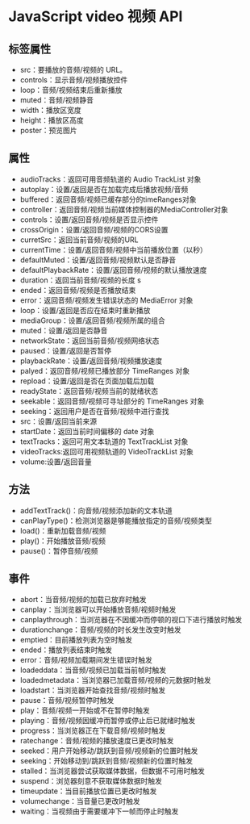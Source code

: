 # JavaScript video 视频 API

## 标签属性

- src：要播放的音频/视频的 URL。
- controls：显示音频/视频播放控件
- loop：音频/视频结束后重新播放 
- muted：音频/视频静音
- width：播放区宽度
- height：播放区高度
- poster：预览图片

## 属性

- audioTracks：返回可用音频轨道的 Audio TrackList 对象
- autoplay：设置/返回是否在加载完成后播放视频/音频
- buffered：返回音频/视频已缓存部分的timeRanges对象
- controller：返回音频/视频当前媒体控制器的MediaController对象
- controls：设置/返回音频/视频是否显示控件
- crossOrigin：设置/返回音频/视频的CORS设置
- curretSrc：返回当前音频/视频的URL
- currentTime：设置/返回音频/视频中当前播放位置（以秒）
- defaultMuted：设置/返回音频/视频默认是否静音
- defaultPlaybackRate：设置/返回音频/视频的默认播放速度
- duration：返回当前音频/视频的长度 s
- ended：返回音频/视频是否播放结束
- error：返回音频/视频发生错误状态的 MediaError 对象
- loop：设置/返回是否应在结束时重新播放
- mediaGroup：设置/返回音频/视频所属的组合
- muted：设置/返回是否静音
- networkState：返回当前音频/视频网络状态
- paused：设置/返回是否暂停
- playbackRate：设置/返回音频/视频播放速度
- palyed：返回音频/视频已播放部分 TimeRanges 对象
- repload：设置/返回是否在页面加载后加载
- readyState：返回音频/视频当前的就绪状态
- seekable：返回音频/视频可寻址部分的 TimeRanges 对象
- seeking：返回用户是否在音频/视频中进行查找
- src：设置/返回当前来源
- startDate：返回当前时间偏移的 date 对象
- textTracks：返回可用文本轨道的 TextTrackList 对象
- videoTracks:返回可用视频轨道的 VideoTrackList 对象
- volume:设置/返回音量

## 方法

- addTextTrack()：向音频/视频添加新的文本轨道
- canPlayType()：检测浏览器是够能播放指定的音频/视频类型
- load()：重新加载音频/视频
- play()：开始播放音频/视频
- pause()：暂停音频/视频

 

## 事件

- abort：当音频/视频的加载已放弃时触发
- canplay：当浏览器可以开始播放音频/视频时触发
- canplaythrough：当浏览器在不因缓冲而停顿的视口下进行播放时触发
- durationchange：音频/视频的时长发生改变时触发
- emptied：目前播放列表为空时触发
- ended：播放列表结束时触发
- error：音频/视频加载期间发生错误时触发
- loadeddata：当音频/视频已加载当前帧时触发
- loadedmetadata：当浏览器已加载音频/视频的元数据时触发
- loadstart：当浏览器开始查找音频/视频时触发
- pause：音频/视频暂停时触发
- play：音频/视频一开始或不在暂停时触发
- playing：音频/视频因缓冲而暂停或停止后已就绪时触发
- progress：当浏览器正在下载音频/视频时触发
- ratechange：音频/视频的播放速度已更改时触发
- seeked：用户开始移动/跳跃到音频/视频新的位置时触发
- seeking：开始移动到/跳跃到音频/视频新的位置时触发
- stalled：当浏览器尝试获取媒体数据，但数据不可用时触发
- suspend：浏览器刻意不获取媒体数据时触发
- timeupdate：当目前播放位置已更改时触发
- volumechange：当音量已更改时触发
- waiting：当视频由于需要缓冲下一帧而停止时触发